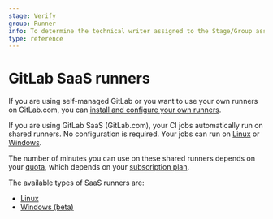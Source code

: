 ```yaml
---
stage: Verify
group: Runner
info: To determine the technical writer assigned to the Stage/Group associated with this page, see https://about.gitlab.com/handbook/engineering/ux/technical-writing/#assignments
type: reference
---
```


# GitLab SaaS runners

If you are using self-managed GitLab or you want to use your own runners on GitLab.com, you can
[install and configure your own runners](https://docs.gitlab.com/runner/install/).

If you are using GitLab SaaS (GitLab.com), your CI jobs automatically run on shared runners. No configuration is required.
Your jobs can run on [Linux](#linux-shared-runners) or [Windows](#windows-shared-runners-beta).

The number of minutes you can use on these shared runners depends on your
[quota](../../user/admin_area/settings/continuous_integration.md#shared-runners-pipeline-minutes-quota),
which depends on your [subscription plan](../../subscriptions/gitlab_com/index.md#ci-pipeline-minutes).

The available types of SaaS runners are:

- [Linux](../linux_build_cloud.md)
- [Windows (beta)](../windows_build_cloud.md)
